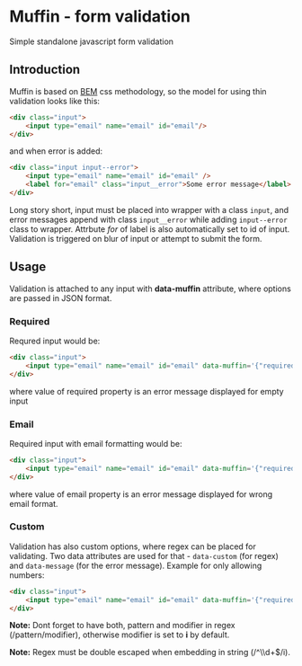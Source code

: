 # Muffin - form validation
Simple standalone javascript form validation

## Introduction
Muffin is based on [BEM](https://en.bem.info/methodology/) css methodology, so the model for using thin validation looks like this:

```html
<div class="input">
    <input type="email" name="email" id="email"/>
</div>
```
and when error is added:
```html
<div class="input input--error">
    <input type="email" name="email" id="email" />
    <label for="email" class="input__error">Some error message</label>
</div>
```
Long story short, input must be placed into wrapper with a class `input`, and error messages append with class `input__error` while adding `input--error` class to wrapper. Attrbute *for* of label is also automatically set to id of input. Validation is triggered on blur of input or attempt to submit the form. 

## Usage
Validation is attached to any input with __data-muffin__ attribute, where options are passed in JSON format.

### Required
Requred input would be:
```html
<div class="input">
    <input type="email" name="email" id="email" data-muffin='{"required":"This input is required"}'/>
</div>
```
where value of required property is an error message displayed for empty input

### Email
Required input with email formatting would be:
```html
<div class="input">
    <input type="email" name="email" id="email" data-muffin='{"required":"This input is required", "email": "Must be email bro"}'/>
</div>
```
where value of email property is an error message displayed for wrong email format.

### Custom
Validation has also custom options, where regex can be placed for validating.
Two data attributes are used for that - `data-custom` (for regex) and `data-message` (for the error message).
Example for only allowing numbers:
```html
<div class="input">
    <input type="email" name="email" id="email" data-muffin='{"required":"This input is required"}' data-muffin-custom='/^\\d+$/i' data-muffin-message="Only numbers allowed"/>
</div>
```
__Note:__ Dont forget to have both, pattern and modifier in regex (/pattern/modifier), otherwise modifier is set to __i__ by default.

__Note:__ Regex must be double escaped when embedding in string (/^\\\d+$/i).
